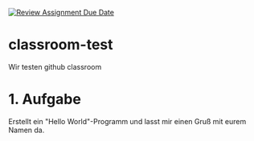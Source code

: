 [![Review Assignment Due Date](https://classroom.github.com/assets/deadline-readme-button-22041afd0340ce965d47ae6ef1cefeee28c7c493a6346c4f15d667ab976d596c.svg)](https://classroom.github.com/a/5YQumUD0)
# classroom-test
Wir testen github classroom

# 1. Aufgabe
Erstellt ein "Hello World"-Programm und lasst mir einen Gruß mit eurem Namen da.
